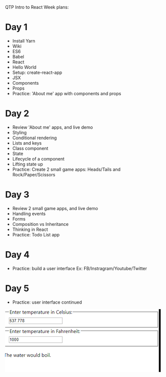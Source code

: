 QTP Intro to React Week plans:

# Day 1

- Install Yarn
- Wiki
- ES6
- Babel
- React
- Hello World
- Setup: create-react-app
- JSX
- Components
- Props
- Practice:
  'About me' app with components and props

# Day 2

- Review 'About me' apps, and live demo
- Styling
- Conditional rendering
- Lists and keys
- Class component
- State
- Lifecycle of a component
- Lifting state up
- Practice:
  Create 2 small game apps: Heads/Tails and Rock/Paper/Scissors

# Day 3

- Review 2 small game apps, and live demo
- Handling events
- Forms
- Composition vs Inheritance
- Thinking in React
- Practice:
  Todo List app

# Day 4

- Practice:
  build a user interface
  Ex: FB/Instragram/Youtube/Twitter

# Day 5

- Practice:
  user interface continued

![My Cool Video](./myvideo2.gif)
